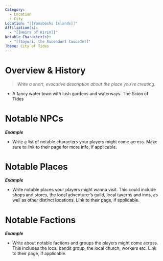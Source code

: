 ```yaml
---
Category:
  - Location
  - City
Location: "[[Yamaboshi Islands]]"
Affiliation(s):
  - "[[Heirs of Kirin]]"
Notable Character(s):
  - "[[Sayuri, the Ascendant Cascade]]"
Theme: City of Tides
---
```

# Overview & History

> *Write a short, evocative description about the place you’re creating.*

- A fancy water town with lush gardens and waterways. The Scion of Tides 
# Notable NPCs

***Example***
- Write a list of notable characters your players might come across. Make sure to link to their page for more info, if applicable.
# Notable Places

***Example***
 - Write notable places your players might wanna visit. This could include shops and stores, the local adventurer’s guild, local taverns and inns, as well as other distinct locations. Link to their page, if applicable.

# Notable Factions

***Example***
- Write about notable factions and groups the players might come across. This includes the local bandit group, the local church, workers etc. Link to their page, if applicable.




